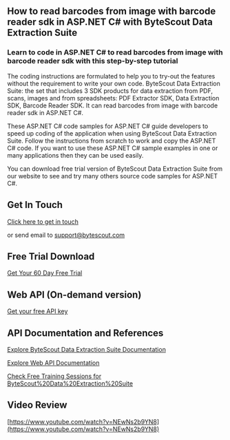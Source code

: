 ## How to read barcodes from image with barcode reader sdk in ASP.NET C# with ByteScout Data Extraction Suite

### Learn to code in ASP.NET C# to read barcodes from image with barcode reader sdk with this step-by-step tutorial

The coding instructions are formulated to help you to try-out the features without the requirement to write your own code. ByteScout Data Extraction Suite: the set that includes 3 SDK products for data extraction from PDF, scans, images and from spreadsheets: PDF Extractor SDK, Data Extraction SDK, Barcode Reader SDK. It can read barcodes from image with barcode reader sdk in ASP.NET C#.

 These ASP.NET C# code samples for ASP.NET C# guide developers to speed up coding of the application when using ByteScout Data Extraction Suite. Follow the instructions from scratch to work and copy the ASP.NET C# code. If you want to use these ASP.NET C# sample examples in one or many applications then they can be used easily.

You can download free trial version of ByteScout Data Extraction Suite from our website to see and try many others source code samples for ASP.NET C#.

## Get In Touch

[Click here to get in touch](https://bytescout.zendesk.com/hc/en-us/requests/new?subject=ByteScout%20Data%20Extraction%20Suite%20Question)

or send email to [support@bytescout.com](mailto:support@bytescout.com?subject=ByteScout%20Data%20Extraction%20Suite%20Question) 

## Free Trial Download

[Get Your 60 Day Free Trial](https://bytescout.com/download/web-installer?utm_source=github-readme)

## Web API (On-demand version)

[Get your free API key](https://pdf.co/documentation/api?utm_source=github-readme)

## API Documentation and References

[Explore ByteScout Data Extraction Suite Documentation](https://bytescout.com/documentation/index.html?utm_source=github-readme)

[Explore Web API Documentation](https://pdf.co/documentation/api?utm_source=github-readme)

[Check Free Training Sessions for ByteScout%20Data%20Extraction%20Suite](https://academy.bytescout.com/)

## Video Review

[https://www.youtube.com/watch?v=NEwNs2b9YN8](https://www.youtube.com/watch?v=NEwNs2b9YN8)